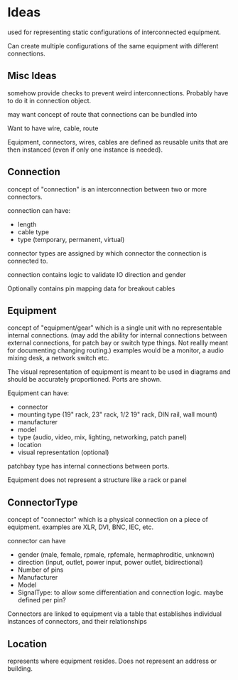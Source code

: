 # Ideas
used for representing static configurations of interconnected equipment.

Can create multiple configurations of the same equipment with different
connections.

## Misc Ideas

somehow provide checks to prevent weird interconnections. Probably have to do it
in connection object.

may want concept of route that connections can be bundled into

Want to have wire, cable, route

Equipment, connectors, wires, cables are defined as reusable units that are
then instanced (even if only one instance is needed).

## Connection
concept of "connection" is an interconnection between two or more connectors.

connection can have:
-   length
-   cable type
-   type (temporary, permanent, virtual)

connector types are assigned by which connector the connection is connected to.

connection contains logic to validate IO direction and gender

Optionally contains pin mapping data for breakout cables

## Equipment

concept of "equipment/gear" which is a single unit with no representable
internal connections. (may add the ability for internal connections between
external connections, for patch bay or switch type things. Not reallly meant for
documenting changing routing.) examples would be a monitor, a audio mixing desk,
a network switch etc.

The visual representation of equipment is meant to be used in diagrams and
should be accurately proportioned. Ports are shown.

Equipment can have:
-   connector
-   mounting type (19" rack, 23" rack, 1/2 19" rack, DIN rail, wall mount)
-   manufacturer
-   model
-   type (audio, video, mix, lighting, networking, patch panel)
- 	location
-	visual representation (optional)

patchbay type has internal connections between ports.

Equipment does not represent a structure like a rack or panel

## ConnectorType

concept of "connector" which is a physical connection on a piece of equipment.
examples are XLR, DVI, BNC, IEC, etc.

connector can have
-   gender (male, female, rpmale, rpfemale, hermaphroditic, unknown)
-   direction (input, outlet, power input, power outlet, bidirectional)
-	Number of pins
- 	Manufacturer
-	Model
-	SignalType: to allow some differentiation and connection logic. maybe defined per pin?

Connectors are linked to equipment via a table that establishes individual
instances of connectors, and their relationships

## Location

represents where equipment resides. Does not represent an address or building.
